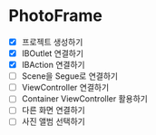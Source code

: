 # PhotoFrame

- [x] 프로젝트 생성하기
- [x] IBOutlet 연결하기
- [x] IBAction 연결하기
- [ ] Scene을 Segue로 연결하기
- [ ] ViewController 연결하기
- [ ] Container ViewController 활용하기
- [ ] 다른 화면 연결하기
- [ ] 사진 앨범 선택하기

